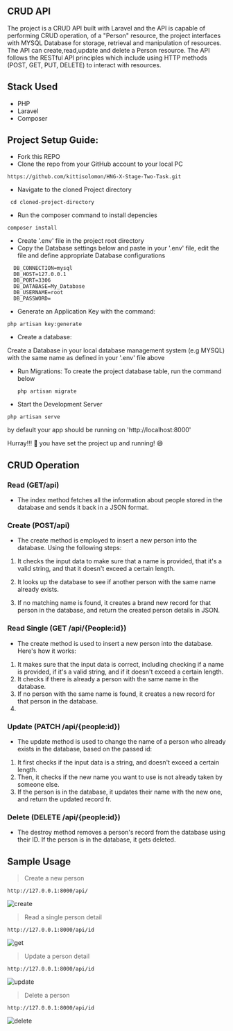 

## CRUD API

The project is a CRUD API built with  Laravel and the API is capable of performing CRUD operation,
of a "Person" resource, the project interfaces with MYSQL Database for storage, retrieval and manipulation of resources. The API can create,read,update and delete a Person resource. The API follows the RESTful API principles which include using HTTP methods (POST, GET, PUT, DELETE) to interact with resources.



## Stack Used
- PHP
- Laravel
- Composer




## Project Setup  Guide:

- Fork this REPO
- Clone the repo from your GitHub account to your local PC
```
https://github.com/kittisolomon/HNG-X-Stage-Two-Task.git
```

- Navigate to the cloned Project directory
```
 cd cloned-project-directory
```

- Run the composer command to install depencies

```
composer install
```

- Create '.env' file in the project root directory
- Copy the Database settings below and paste in your '.env' file, edit the file and define appropriate Database configurations
```
  DB_CONNECTION=mysql
  DB_HOST=127.0.0.1
  DB_PORT=3306
  DB_DATABASE=My_Database
  DB_USERNAME=root
  DB_PASSWORD=
```
- Generate an Application Key with the command:
```vbnet
php artisan key:generate
```
- Create a database:

 Create a Database in your local database management system (e.g MYSQL) with the same name as defined in your '.env' file above

- Run Migrations:
  To create the project database table, run the command below

  ```
  php artisan migrate
  ```
- Start the Development Server

```
php artisan serve
```
by default your app should be running on 'http://localhost:8000'

Hurray!!! :rocket: you have set the project up and running! :smile:

## CRUD Operation

### Read (GET/api)
- The index method fetches all the information about people stored in the database and sends it back in a JSON format.
### Create (POST/api)
- The create method is employed to insert a new person into the database. Using the following steps:

1. It checks the input data to make sure that a name is provided, that it's a valid string, and that it doesn't exceed a certain length.

2. It looks up the database to see if another person with the same name already exists.

3. If no matching name is found, it creates a brand new record for that person in the database, and return the created person details in JSON.

### Read Single (GET /api/{People:id})
- The create method is used to insert a new person into the database. Here's how it works:
1. It makes sure that the input data is correct, including checking if a name is provided, if it's a valid string, and if it doesn't exceed a certain length.
2. It checks if there is already a person with the same name in the database.
3. If no person with the same name is found, it creates a new record for that person in the database.
4. 
### Update (PATCH /api/{people:id})
- The update method is used to change the name of a person who already exists in the database, based on the passed id:

1. It first checks if the input data is a  string, and doesn't exceed a certain length.
2. Then, it checks if the new name you want to use is not already taken by someone else.
3. If the person is in the database, it updates their name with the new one, and return the updated record fr.

### Delete (DELETE /api/{people:id})
- The destroy method removes a person's record from the database using their ID. If the person is in the database, it gets deleted.

## Sample Usage

> Create a new person 
```vbnet
http://127.0.0.1:8000/api/
```

![create](https://github.com/kittisolomon/HNG-X-Stage-Two-Task/assets/40053238/f3a749d9-62f3-42e7-9841-61c32bba31f2)





> Read a single person detail

```vbnet
http://127.0.0.1:8000/api/id
```

![get](https://github.com/kittisolomon/HNG-X-Stage-Two-Task/assets/40053238/5cd2673f-f669-45f2-9edd-f9c851bf2dfd)





> Update a person detail

```vbnet
http://127.0.0.1:8000/api/id
```
![update](https://github.com/kittisolomon/HNG-X-Stage-Two-Task/assets/40053238/8570250f-78a6-44a7-9aa7-5cd3a54525e9)




> Delete a person 

```vbnet
http://127.0.0.1:8000/api/id
```

![delete](https://github.com/kittisolomon/HNG-X-Stage-Two-Task/assets/40053238/eea7cd8a-d025-41be-afdf-3eb2e73a6cad)








